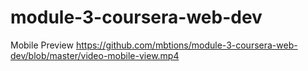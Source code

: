 # module-3-coursera-web-dev

Mobile Preview
https://github.com/mbtions/module-3-coursera-web-dev/blob/master/video-mobile-view.mp4